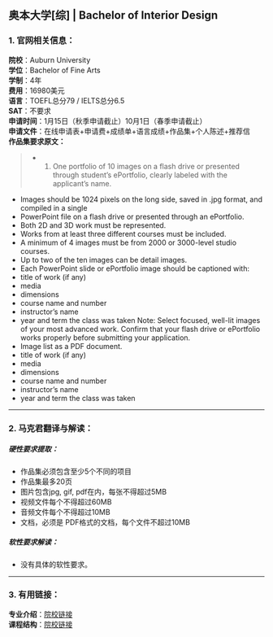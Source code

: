 ## 奥本大学[综] | Bachelor of Interior Design


### 1. 官网相关信息：

**院校**：Auburn University  
**学位**：Bachelor of Fine Arts   
**学制**：4年  
**费用**：16980美元  
**语言**：TOEFL总分79 / IELTS总分6.5  
**SAT**：不要求    
**申请时间**：1月15日（秋季申请截止）10月1日（春季申请截止）   
**申请文件**：在线申请表+申请费+成绩单+语言成绩+作品集+个人陈述+推荐信  
**作品集要求原文：**   

> - 1. One portfolio of 10 images on a flash drive or presented through student’s ePortfolio, clearly
labeled with the applicant’s name.
-	Images should be 1024 pixels on the long side, saved in .jpg format, and compiled in a single
-	PowerPoint file on a flash drive or presented through an ePortfolio.
-	Both 2D and 3D work must be represented.
-	Works from at least three different courses must be included.
-	A minimum of 4 images must be from 2000 or 3000-level studio courses.
-	Up to two of the ten images can be detail images.
-	Each PowerPoint slide or ePortfolio image should be captioned with:
-	title of work (if any)
-	media
-	dimensions
-	course name and number
-	instructor’s name
-	year and term the class was taken
Note: Select focused, well-lit images of your most advanced work. Confirm that your flash drive or ePortfolio works properly before submitting your application.
-	Image list as a PDF document.
-	title of work (if any)
-	media
-	dimensions
-	course name and number
-	instructor’s name
-	year and term the class was taken




---


### 2. 马克君翻译与解读：

##### 硬性要求提取：
- 作品集必须包含至少5个不同的项目
- 作品集最多20页
- 图片包含jpg, gif, pdf在内，每张不得超过5MB
- 视频文件每个不得超过60MB
- 音频文件每个不得超过10MB
- 文档，必须是 PDF格式的文档，每个文件不超过10MB


##### 软性要求解读：
- 没有具体的软性要求。


---


### 3. 有用链接：

**专业介绍**：[院校链接](www.cca.edu/architecture/interior-design/)  
**课程结构**：[院校链接](https://www.cca.edu/academics/interior-design/curriculum) 
